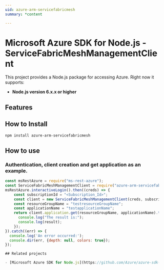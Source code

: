 ```yaml
---
uid: azure-arm-servicefabricmesh
summary: *content

---
```

# Microsoft Azure SDK for Node.js - ServiceFabricMeshManagementClient
This project provides a Node.js package for accessing Azure. Right now it supports:
- **Node.js version 6.x.x or higher**

## Features


## How to Install

```bash
npm install azure-arm-servicefabricmesh
```

## How to use

### Authentication, client creation and get application as an example.

```javascript
const msRestAzure = require("ms-rest-azure");
const ServiceFabricMeshManagementClient = require("azure-arm-servicefabricmesh");
msRestAzure.interactiveLogin().then((creds) => {
    const subscriptionId = "<Subscription_Id>";
    const client = new ServiceFabricMeshManagementClient(creds, subscriptionId);
    const resourceGroupName = "testresourceGroupName";
    const applicationName = "testapplicationName";
    return client.application.get(resourceGroupName, applicationName).then((result) => {
      console.log("The result is:");
      console.log(result);
    });
}).catch((err) => {
  console.log('An error occurred:');
  console.dir(err, {depth: null, colors: true});
});

## Related projects

- [Microsoft Azure SDK for Node.js](https://github.com/Azure/azure-sdk-for-node)
